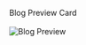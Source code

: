 Blog Preview Card
<br>
<br>
![Blog Preview](https://github.com/Shelbybosss/Card-challenge/assets/102911609/9065da9d-fd4f-4a9e-833a-848b5fbeba31)
